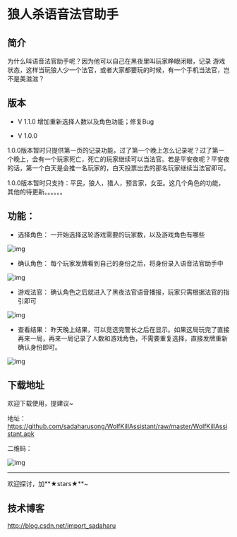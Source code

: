 # 狼人杀语音法官助手


##  简介 
为什么叫语音法官助手呢？因为他可以自己在黑夜里叫玩家睁眼闭眼，记录 游戏状态，这样当玩狼人少一个法官，或者大家都要玩的时候，有一个手机当法官，岂不是美滋滋？



## 版本
- V 1.1.0 
增加重新选择人数以及角色功能；修复Bug

- V 1.0.0 

1.0.0版本暂时只提供第一页的记录功能，过了第一个晚上怎么记录呢？过了第一个晚上，会有一个玩家死亡，死亡的玩家继续可以当法官。若是平安夜呢？平安夜的话，第一个白天是会推一名玩家的，白天投票出去的那名玩家继续当法官即可。

1.0.0版本暂时只支持：平民，狼人，猎人，预言家，女巫。这几个角色的功能，其他的待更新。。。。。。


## 功能：
- 选择角色：
一开始选择这轮游戏需要的玩家数，以及游戏角色有哪些

![img](https://github.com/sadaharusong/WolfKillAssistant/blob/master/image_folder/start.jpg)


- 确认角色：
每个玩家发牌看到自己的身份之后，将身份录入语音法官助手中

![img](https://github.com/sadaharusong/WolfKillAssistant/blob/master/image_folder/setrole.gif)

- 游戏法官：
确认角色之后就进入了黑夜法官语音播报，玩家只需根据法官的指引即可

![img](https://github.com/sadaharusong/WolfKillAssistant/blob/master/image_folder/game.jpg)

- 查看结果：
昨天晚上结果，可以竞选完警长之后在显示。如果这局玩完了直接再来一局，再来一局记录了人数和游戏角色，不需要重复选择，直接发牌重新确认身份即可。

![img](https://github.com/sadaharusong/WolfKillAssistant/blob/master/image_folder/end.gif)


## 下载地址
欢迎下载使用，提建议~

地址：
https://github.com/sadaharusong/WolfKillAssistant/raw/master/WolfKillAssistant.apk

二维码：

![img](https://github.com/sadaharusong/WolfKillAssistant/blob/master/image_folder/mark.png)

------
欢迎探讨，加**★stars★**~


## 技术博客
http://blog.csdn.net/import_sadaharu
